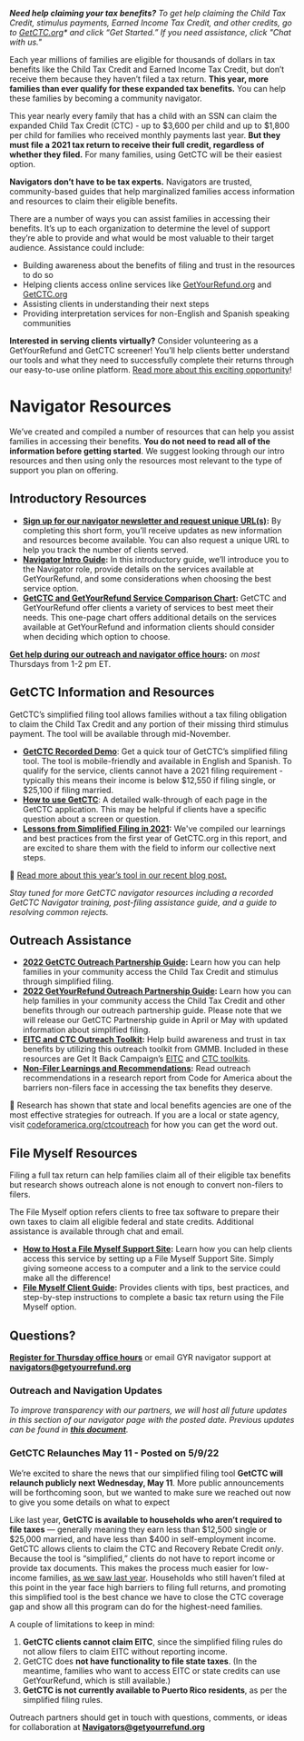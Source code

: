 _**Need help claiming your tax benefits?** To get help claiming the Child Tax Credit, stimulus payments, Earned Income Tax Credit, and other credits, go to [GetCTC.org](http://GetCTC.org)* and click “Get Started.” If you need assistance, click "Chat with us."_

Each year millions of families are eligible for thousands of dollars in tax benefits like the Child Tax Credit and Earned Income Tax Credit, but don’t receive them because they haven’t filed a tax return. **This year, more families than ever qualify for these expanded tax benefits.** You can help these families by becoming a community navigator.

This year nearly every family that has a child with an SSN can claim the expanded Child Tax Credit (CTC) - up to $3,600 per child and up to $1,800 per child for families who received monthly payments last year. **But they must file a 2021 tax return to receive their full credit, regardless of whether they filed.** For many families, using GetCTC will be their easiest option. 

**Navigators don’t have to be tax experts.** Navigators are trusted, community-based guides that help marginalized families access information and resources to claim their eligible benefits. 

There are a number of ways you can assist families in accessing their benefits. It’s up to each organization to determine the level of support they’re able to provide and what would be most valuable to their target audience. Assistance could include:

- Building awareness about the benefits of filing and trust in the resources to do so
- Helping clients access online services like [GetYourRefund.org](http://GetYourRefund.org) and [GetCTC.org](http://GetCTC.org)
- Assisting clients in understanding their next steps
- Providing interpretation services for non-English and Spanish speaking communities

**Interested in serving clients virtually?** Consider volunteering as a GetYourRefund and GetCTC screener! You’ll help clients better understand our tools and what they need to successfully complete their returns through our easy-to-use online platform. [Read more about this exciting opportunity](https://www.getyourrefund.org/volunteers)!
# Navigator Resources

We’ve created and compiled a number of resources that can help you assist families in accessing their benefits. **You do not need to read all of the information before getting started**. We suggest looking through our intro resources and then using only the resources most relevant to the type of support you plan on offering. 

## Introductory Resources

- **[Sign up for our navigator newsletter and request unique URL(s)](https://airtable.com/shrHvPtoDS8VzSOXN):** By completing this short form, you’ll receive updates as new information and resources become available. You can also request a unique URL to help you track the number of clients served.
- **[Navigator Intro Guide](https://codeforamerica.org/wp-content/uploads/2022/04/navigator-guide-2022.pdf):** In this introductory guide, we’ll introduce you to the Navigator role, provide details on the services available at GetYourRefund, and some considerations when choosing the best service option.
- **[GetCTC and GetYourRefund Service Comparison Chart](https://codeforamerica.org/wp-content/uploads/2022/04/getyourrefund-service-chart.pdf):** GetCTC and GetYourRefund offer clients a variety of services to best meet their needs. This one-page chart offers additional details on the services available at GetYourRefund and information clients should consider when deciding which option to choose.


**[Get help during our outreach and navigator office hours](https://calendly.com/coreilly-3/nonprofit-outreach-navigation-office-hours):** on *most* Thursdays from 1-2 pm ET.


## GetCTC Information and Resources

GetCTC’s simplified filing tool allows families without a tax filing obligation to claim the Child Tax Credit and any portion of their missing third stimulus payment. The tool will be available through mid-November.

- [**GetCTC Recorded Demo**](https://www.youtube.com/watch?v=g9Wm7Od9eZg): Get a quick tour of GetCTC’s simplified filing tool. The tool is mobile-friendly and available in English and Spanish. To qualify for the service, clients cannot have a 2021 filing requirement - typically this means their income is below $12,550 if filing single, or $25,100 if filing married.
- [**How to use GetCTC**](https://files.codeforamerica.org/2022/05/27152938/2022-getctc-guide-navigator-resource.pdf): A detailed walk-through of each page in the GetCTC application. This may be helpful if clients have a specific question about a screen or question.
- **[Lessons from Simplified Filing in 2021](https://files.codeforamerica.org/2022/03/15163515/lessons-from-simplified-filing-in-2021-getctc-analytics-report-march-2022.pdf?_ga=2.106062467.1447105119.1649891302-2050715804.1642105158):** We've compiled our learnings and best practices from the first year of GetCTC.org in this report, and are excited to share them with the field to inform our collective next steps.


📌 [Read more about this year’s tool in our recent blog post.](https://codeforamerica.org/news/helping-families-tax-benefits-2022-filing-season/)


*Stay tuned for more GetCTC navigator resources including a recorded GetCTC Navigator training, post-filing assistance guide, and a guide to resolving common rejects.*

## Outreach Assistance

- **[2022 GetCTC Outreach Partnership Guide](https://files.codeforamerica.org/2022/05/10140910/getctc-outreach-partnerships-guide-may-2022-code-for-america.pdf?ga=2.198478767.1620481273.1652989069-1892405044.1643823539):** Learn how you can help families in your community access the Child Tax Credit and stimulus through simplified filing.
- **[2022 GetYourRefund Outreach Partnership Guide](https://files.codeforamerica.org/2022/02/15163444/2022-getyourrefund-outreach-partnerships-guide-code-for-america.pdf):** Learn how you can help families in your community access the Child Tax Credit and other benefits through our outreach partnership guide. Please note that we will release our GetCTC Partnership guide in April or May with updated information about simplified filing.
- **[EITC and CTC Outreach Toolkit](https://thesocialpresskit.com/ctcoutreach):** Help build awareness and trust in tax benefits by utilizing this outreach toolkit from GMMB. Included in these resources are Get It Back Campaign’s [EITC](https://docs.google.com/document/d/160oSWvk4gAhI2IvT7pP_Z00b51A_V9SecwQ44dmxEcU/edit) and [CTC toolkits](https://docs.google.com/document/d/1d03KjhENrUN65LmgfBtNJIJYKbheG8kT5ovngyxbP34/edit).
- **[Non-Filer Learnings and Recommendations](https://files.codeforamerica.org/2021/06/16174016/filer-learnings-and-recommendations-april-2021.pdf):** Read outreach recommendations in a research report from Code for America about the barriers non-filers face in accessing the tax benefits they deserve.

📌 Research has shown that state and local benefits agencies are one of the most effective strategies for outreach. If you are a local or state agency, visit [codeforamerica.org/ctcoutreach](http://codeforamerica.org/ctcoutreach) for how you can get the word out.

## **File Myself Resources**

Filing a full tax return can help families claim all of their eligible tax benefits but research shows outreach alone is not enough to convert non-filers to filers.

The File Myself option refers clients to free tax software to prepare their own taxes to claim all eligible federal and state credits. Additional assistance is available through chat and email. 

- **[How to Host a File Myself Support Site](https://codeforamerica.org/wp-content/uploads/2022/03/setting-up-a-file-myself-support-site-navigator-guide.pdf):** Learn how you can help clients access this service by setting up a File Myself Support Site. Simply giving someone access to a computer and a link to the service could make all the difference!
- **[File Myself Client Guide](https://codeforamerica.org/wp-content/uploads/2022/03/file-myself-with-getyourrefund-client-guide.pdf):** Provides clients with tips, best practices, and step-by-step instructions to complete a basic tax return using the File Myself option.

## Questions?

**[Register for Thursday office hours](https://calendly.com/coreilly-3/nonprofit-outreach-navigation-office-hours)** or email GYR navigator support at **[navigators@getyourrefund.org](mailto:Navigators@getyourrefund.org)**

### Outreach and Navigation Updates

*To improve transparency with our partners, we will host all future updates in this section of our navigator page with the posted date. *Previous updates can be found in* [**this document**](https://docs.google.com/document/d/1KUsnQioSqPX4MnDYW83jqu2R8OtqAOYxLOS_kLqxQqM/edit?usp=sharing).* 

### GetCTC Relaunches May 11 - Posted on 5/9/22
    
We’re excited to share the news that our simplified filing tool **GetCTC will relaunch publicly next Wednesday, May 11**. More public announcements will be forthcoming soon, but we wanted to make sure we reached out now to give you some details on what to expect
    
Like last year, **GetCTC is available to households who aren’t required to file taxes** — generally meaning they earn less than $12,500 single or $25,000 married, and have less than $400 in self-employment income. GetCTC allows clients to claim the CTC and Recovery Rebate Credit *only*. Because the tool is “simplified,” clients do not have to report income or provide tax documents. This makes the process much easier for low-income families, [as we saw last year](https://codeforamerica.org/news/getctc-simplified-filing-report-2021/). Households who still haven’t filed at this point in the year face high barriers to filing full returns, and promoting this simplified tool is the best chance we have to close the CTC coverage gap and show all this program can do for the highest-need families.
    
A couple of limitations to keep in mind:
    
1. **GetCTC clients cannot claim EITC**, since the simplified filing rules do not allow filers to claim EITC without reporting income.
2. GetCTC does **not have functionality to file state taxes**. (In the meantime, families who want to access EITC or state credits can use GetYourRefund, which is still available.)
3. **GetCTC is not currently available to Puerto Rico residents**, as per the simplified filing rules. 
   
 
Outreach partners should get in touch with questions, comments, or ideas for collaboration at [**Navigators@getyourrefund.org**](mailto:Navigators@getyourrefund.org)